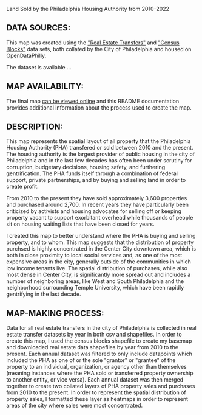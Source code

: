 Land Sold by the Philadelphia Housing Authority from 2010-2022

## DATA SOURCES:

This map was created using the ["Real Estate Transfers"](https://www.opendataphilly.org/dataset/real-estate-transfers) and ["Census Blocks"](https://www.opendataphilly.org/dataset/census-blocks) data sets, both collated by the City of Philadelphia and housed on OpenDataPhilly.

The dataset is available ...
<!-- Would you make the edited dataset available for others to use? You created a new dataset that consists of points across multiple years, could this be posted as a dataset link? -->
 

## MAP AVAILABILITY:

The final map <a href="https://sidef1270.github.io/pha_property_sold/" target="_blank">can be viewed online</a> and this README documentation provides additional information about the process used to create the map.

## DESCRIPTION:

This map represents the spatial layout of all property that the Philadelphia Housing Authority (PHA) transfered or sold between 2010 and the present. The housing authority is the largest provider of public housing in the city of Philadelphia and in the last few decades has often been under scrutiny for corruption, budgetary decisions, housing safety, and furthering gentrification. The PHA funds itself through a combination of federal support, private partnerships, and by buying and selling land in order to create profit. 

From 2010 to the present they have sold approximately 3,600 properties and purchased around 2,700. In recent years they have particularly been criticized by activists and housing advocates for selling off or keeping property vacant to support exorbitant overhead while thousands of people sit on housing waiting lists that have been closed for years. 

I created this map to better understand where the PHA is buying and selling property, and to whom. This map suggests that the distribution of property purchsed is highly concentrated in the Center City downtown area, which is both in close proximity to local social services and, as one of the most expensive areas in the city, generally outside of the communities in which low income tenants live. The spatial distribution of purchases, while also most dense in Center City, is significantly more spread out and includes a number of neighboring areas, like West and South Philadelphia and the neighborhood surrounding Temple University, which have been rapidly gentrifying in the last decade. 

## MAP-MAKING PROCESS: 

Data for all real estate transfers in the city of Philadelphia is collected in real estate transfer datasets by year in both csv and shapefiles. In order to create this map, I used the census blocks shapefile to create my basemap and downloaded real estate data shapefiles by year from 2010 to the present. Each annual dataset was filtered to only include datapoints which included the PHA as one of or the sole "grantor" or "grantee" of the property to an individual, organization, or agency other than themselves (meaning instances where the PHA sold or transferred property ownership to another entity, or vice versa). Each annual dataset was then merged together to create two collated layers of PHA property sales and purchases from 2010 to the present. In order to represent the spatial distribution of property sales, I formatted these layer as heatmaps in order to represent areas of the city where sales were most concentrated.

<!-- Were the heatmaps created in QGIS? Were there any particular settings used to generate the heatmap? -->


